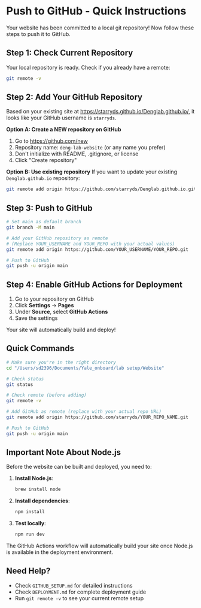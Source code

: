 # Push to GitHub - Quick Instructions

Your website has been committed to a local git repository! Now follow these steps to push it to GitHub.

## Step 1: Check Current Repository

Your local repository is ready. Check if you already have a remote:

```bash
git remote -v
```

## Step 2: Add Your GitHub Repository

Based on your existing site at https://starryds.github.io/Denglab.github.io/, it looks like your GitHub username is `starryds`.

**Option A: Create a NEW repository on GitHub**
1. Go to https://github.com/new
2. Repository name: `deng-lab-website` (or any name you prefer)
3. Don't initialize with README, .gitignore, or license
4. Click "Create repository"

**Option B: Use existing repository**
If you want to update your existing `Denglab.github.io` repository:
```bash
git remote add origin https://github.com/starryds/Denglab.github.io.git
```

## Step 3: Push to GitHub

```bash
# Set main as default branch
git branch -M main

# Add your GitHub repository as remote
# (Replace YOUR_USERNAME and YOUR_REPO with your actual values)
git remote add origin https://github.com/YOUR_USERNAME/YOUR_REPO.git

# Push to GitHub
git push -u origin main
```

## Step 4: Enable GitHub Actions for Deployment

1. Go to your repository on GitHub
2. Click **Settings** → **Pages**
3. Under **Source**, select **GitHub Actions**
4. Save the settings

Your site will automatically build and deploy!

## Quick Commands

```bash
# Make sure you're in the right directory
cd "/Users/sd2396/Documents/Yale_onboard/lab setup/Website"

# Check status
git status

# Check remote (before adding)
git remote -v

# Add GitHub as remote (replace with your actual repo URL)
git remote add origin https://github.com/starryds/YOUR_REPO_NAME.git

# Push to GitHub
git push -u origin main
```

## Important Note About Node.js

Before the website can be built and deployed, you need to:

1. **Install Node.js**:
   ```bash
   brew install node
   ```

2. **Install dependencies**:
   ```bash
   npm install
   ```

3. **Test locally**:
   ```bash
   npm run dev
   ```

The GitHub Actions workflow will automatically build your site once Node.js is available in the deployment environment.

## Need Help?

- Check `GITHUB_SETUP.md` for detailed instructions
- Check `DEPLOYMENT.md` for complete deployment guide
- Run `git remote -v` to see your current remote setup
